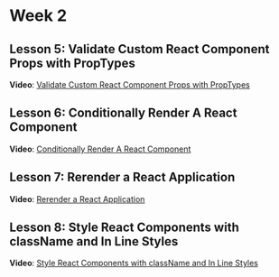# Week 2

## Lesson 5: Validate Custom React Component Props with PropTypes
**Video**: [Validate Custom React Component Props with PropTypes](https://egghead.io/lessons/react-validate-custom-react-component-props-with-proptypes)


## Lesson 6: Conditionally Render A React Component
**Video**: [Conditionally Render A React Component](https://egghead.io/lessons/react-conditionally-render-a-react-component)


## Lesson 7: Rerender a React Application
**Video**: [Rerender a React Application](https://egghead.io/lessons/react-rerender-a-react-application)


## Lesson 8: Style React Components with className and In Line Styles
**Video**: [Style React Components with className and In Line Styles](https://egghead.io/lessons/react-style-react-components-with-classname-and-in-line-styles)

